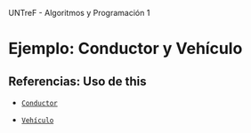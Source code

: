 UNTreF - Algoritmos y Programación 1

# Ejemplo: Conductor y Vehículo

## Referencias: Uso de this

 * [`Conductor`](src/Conductor.java)
 
 * [`Vehículo`](src/Vehiculo.java)
 
